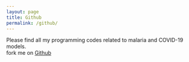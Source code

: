 ```yaml
---
layout: page
title: Github
permalink: /github/
---
```


Please find all my programming codes related to malaria and COVID-19 models.
<br> fork me on <a  href="https://github.com/OD1992/Python-programs">Github </a>

